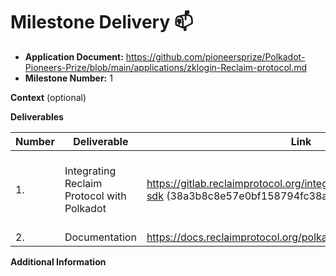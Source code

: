 # Milestone Delivery :mailbox:


* **Application Document:** <https://github.com/pioneersprize/Polkadot-Pioneers-Prize/blob/main/applications/zklogin-Reclaim-protocol.md>
* **Milestone Number:** 1

**Context** (optional)


**Deliverables**


| Number | Deliverable | Link | Notes |
| ------------- | ------------- | ------------- |------------- |
| 1. | Integrating Reclaim Protocol with Polkadot |https://gitlab.reclaimprotocol.org/integrations/onchain/substrate-sdk (38a3b8c8e57e0bf158794fc38a0b90b73871ed61)| Use the last commit on main branch| 
| 2.  | Documentation|https://docs.reclaimprotocol.org/polkadot/substrate-quickstart| ...| 

**Additional Information**

